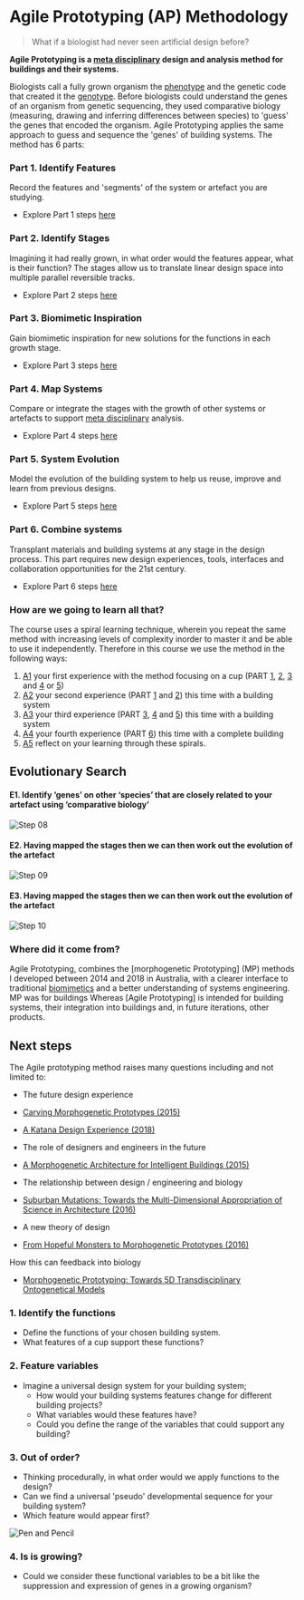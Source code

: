 # Agile Prototyping (AP) Methodology
>What if a biologist had never seen artificial design before?

**Agile Prototyping is a [meta disciplinary] design and analysis method for buildings and their systems.**

Biologists call a fully grown organism the [phenotype] and the genetic code that created it the [genotype]. Before biologists could understand the genes of an organism from genetic sequencing, they used comparative biology (measuring, drawing and inferring differences between species) to 'guess' the genes that encoded the organism. Agile Prototyping applies the same approach to guess and sequence the 'genes' of building systems. The method has 6 parts:

### Part 1. Identify Features
Record the features and 'segments' of the system or artefact you are studying.
- Explore Part 1 steps [here](/Agile/Methodology/01)

### Part 2. Identify Stages
Imagining it had really grown, in what order would the features appear, what is their function? The stages allow us to translate linear design space into multiple parallel reversible tracks.
- Explore Part 2 steps [here](/Agile/Methodology/02)

### Part 3. Biomimetic Inspiration
Gain biomimetic inspiration for new solutions for the functions in each growth stage.
- Explore Part 3 steps [here](/Agile/Methodology/03)

### Part 4. Map Systems
Compare or integrate the stages with the growth of other systems or artefacts to support [meta disciplinary] analysis.
- Explore Part 4 steps [here](/Agile/Methodology/04)

### Part 5. System Evolution
Model the evolution of the building system to help us reuse, improve and learn from previous designs.
- Explore Part 5 steps [here](/Agile/Methodology/05)

### Part 6. Combine systems
Transplant materials and building systems at any stage in the design process. This part requires new design experiences, tools, interfaces and collaboration opportunities for the 21st century.
- Explore Part 6 steps [here](/Agile/Methodology/06)

### How are we going to learn all that?
The course uses a spiral learning technique, wherein you repeat the same method with increasing levels of complexity inorder to master it and be able to use it independently. 
Therefore in this course we use the method in the following ways:

1. [A1] your first experience with the method focusing on a cup (PART [1], [2], [3] and [4] or [5])
2. [A2] your second experience (PART [1] and [2]) this time with a building system
3. [A3] your third experience (PART [3], [4] and [5]) this time with a building system
4. [A4] your fourth experience (PART [6]) this time with a complete building
5. [A5] reflect on your learning through these spirals.




## Evolutionary Search

#### E1. Identify ‘genes’ on other ‘species’ that are closely related to your artefact using ‘comparative biology’

![Step 08](/Agile/img/Methodology/08.PNG)

#### E2. Having mapped the stages then we can then work out the evolution of the artefact

![Step 09](/Agile/img/Methodology/09.PNG)

#### E3. Having mapped the stages then we can then work out the evolution of the artefact
![Step 10](/Agile/img/Methodology/09.PNG)

### Where did it come from?
Agile Prototyping, combines the [morphogenetic Prototyping] (MP) methods I developed between 2014 and 2018 in Australia, with a clearer interface to traditional [biomimetics] and a better understanding of systems engineering. MP was for buildings Whereas [Agile Prototyping] is intended for building systems, their integration into buildings and, in future iterations, other products.

## Next steps
The Agile prototyping method raises many questions including and not limited to:
* The future design experience
 * [Carving Morphogenetic Prototypes (2015)](https://www.researchgate.net/publication/282664175_MorphoCarve_Carving_Morphogenetic_Prototypes)
 * [A Katana Design Experience (2018)](https://www.researchgate.net/publication/323319333_A_Katana_Design_Experience)
* The role of designers and engineers in the future
 * [A Morphogenetic Architecture for Intelligent Buildings (2015)](https://www.researchgate.net/publication/268449100_A_Morphogenetic_Architecture_for_Intelligent_Buildings)

 * The relationship between design / engineering and biology
 * [Suburban Mutations: Towards the Multi-Dimensional Appropriation of Science in Architecture (2016)](https://www.researchgate.net/publication/311454828_Suburban_Mutations_Towards_the_Multi-Dimensional_Appropriation_of_Science_in_Architecture)

 * A new theory of design
 * [From Hopeful Monsters to Morphogenetic Prototypes (2016)](https://www.researchgate.net/publication/304613962_From_Hopeful_Monsters_to_Morphogenetic_Prototypes)

How this can feedback into biology
* [Morphogenetic Prototyping: Towards 5D Transdisciplinary Ontogenetical Models](https://www.researchgate.net/publication/283889718_Morphogenetic_Prototyping_Towards_5D_Transdisciplinary_Ontogenetical_Models)


### 1. Identify the functions
* Define the functions of your chosen building system.
* What features of a cup support these functions?

### 2. Feature variables
* Imagine a universal design system for your building system;
  * How would your building systems features change for different building projects?
  * What variables would these features have?
  * Could you define the range of the variables that could support any building?
 
### 3. Out of order?
* Thinking procedurally, in what order would we apply functions to the design?
* Can we find a universal 'pseudo' developmental sequence for your building system?
* Which feature would appear first?

![Pen and Pencil](/Agile/img/Pen_and_Pencil.png)

### 4. Is is growing?
* Could we consider these functional variables to be a bit like the suppression and expression of genes in a growing organism?


<!---

The Methodology is derived from future studies. rather than just speculate on what could be it uses the futures literature methods of 
* Forecasting (looking forward),
* Backcasting (identifying the implications for today on proposed future),
* Pastcasting (learning from the past)
* Recasting (aligning the past to the projected future)
Its process is described in the digram below:
![METHOD](https://github.com/timmcginley/Agile-Prototyping/assets/1415855/8d743541-73eb-4064-b199-5551860b1b1c)


## 1. Forecast *Futures*
We do this in [Assignment 1]. This part identifies the near, medium and long term futures that will provide the future context of the agile prototype. It has the following substeps:
* forecast future using 3 horizons framework
* This follows the **Design Gene Indentification Process (DGIP).**

## 2. Needs *Backcast*
We do this in [Assignment 2]. This part identifies the requirements of the future product / system in you defined future.

* identify the challenges of this future for a specific building system or product.
* This follows the **[Agile Future Design Plan (AFDP)]**.

## 3. Analyse *Pastcast*
We do this in [Assignment 3]. This part ['reverse engineers'] the selected system to develop a recomposable 'agile prototype'. It identifies the features of the systems and disconnects these from its context.

## 4. Change *Recast*
We do this in [Assignment 4]. Consider the link between the 'current' trajectory you defined for your prototype in the previous part and your future scenarios. Is your agile prototype aligned? if not can you align it?

## Reflect
We do this in [Assignment 5]. Does the Prototype support the future? In the end is it a future that you want? would you change this? what does this mean for the building systems that we design today. 

-->

<!-- LINKS -->

[A1]: /Agile/Assignments/A1
[A2]: /Agile/Assignments/A2
[A3]: /Agile/Assignments/A3
[A4]: /Agile/Assignments/A4
[A5]: /Agile/Assignments/A5

[1]: /Agile/Methodology/01
[2]: /Agile/Methodology/02
[3]: /Agile/Methodology/03
[4]: /Agile/Methodology/04
[5]: /Agile/Methodology/05
[6]: /Agile/Methodology/06



[meta disciplinary]: /Agile/Concepts/MetaDisciplinary
['reverse engineers']: /Agile/Concepts/ReverseEngineer
[Agile Future Design Plan (AFDP)]: /Agile/Concepts/AFDP
[phenotype]: /Agile/Concepts/Phenotype
[genotype]: /Agile/Concepts/Genotype
[biomimetics]: /Agile/Concepts/Biomimetics

[seahorse]: /https://asknature.org/strategy/the-seahorse-has-a-square-tail-to-help-it-grip-objects/
